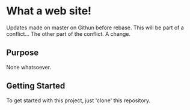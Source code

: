 # What a web site!

Updates made on master on Githun before rebase.
This will be part of a conflict...
The other part of the conflict.
A change.

## Purpose

None whatsoever.

## Getting Started

To get started with this project, just 'clone' this repository.
